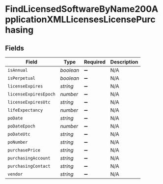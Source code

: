 # FindLicensedSoftwareByName200ApplicationXMLLicensesLicensePurchasing


## Fields

| Field                 | Type                  | Required              | Description           |
| --------------------- | --------------------- | --------------------- | --------------------- |
| `isAnnual`            | *boolean*             | :heavy_minus_sign:    | N/A                   |
| `isPerpetual`         | *boolean*             | :heavy_minus_sign:    | N/A                   |
| `licenseExpires`      | *string*              | :heavy_minus_sign:    | N/A                   |
| `licenseExpiresEpoch` | *number*              | :heavy_minus_sign:    | N/A                   |
| `licenseExpiresUtc`   | *string*              | :heavy_minus_sign:    | N/A                   |
| `lifeExpectancy`      | *number*              | :heavy_minus_sign:    | N/A                   |
| `poDate`              | *string*              | :heavy_minus_sign:    | N/A                   |
| `poDateEpoch`         | *number*              | :heavy_minus_sign:    | N/A                   |
| `poDateUtc`           | *string*              | :heavy_minus_sign:    | N/A                   |
| `poNumber`            | *string*              | :heavy_minus_sign:    | N/A                   |
| `purchasePrice`       | *string*              | :heavy_minus_sign:    | N/A                   |
| `purchasingAccount`   | *string*              | :heavy_minus_sign:    | N/A                   |
| `purchasingContact`   | *string*              | :heavy_minus_sign:    | N/A                   |
| `vendor`              | *string*              | :heavy_minus_sign:    | N/A                   |
